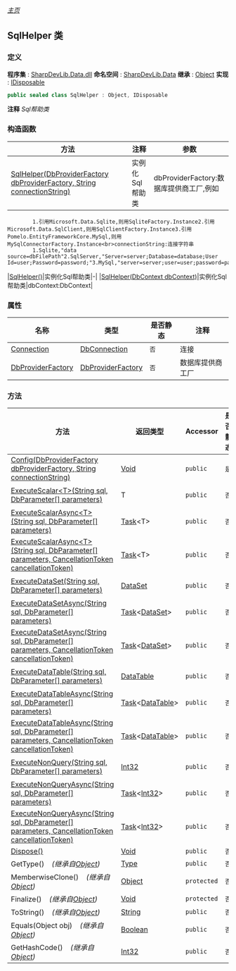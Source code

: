 ###### [主页](./Index.md "主页")
## SqlHelper 类
### 定义
**程序集** : [SharpDevLib.Data.dll](./SharpDevLib.Data.assembly.md "SharpDevLib.Data.dll")
**命名空间** : [SharpDevLib.Data](./SharpDevLib.Data.namespace.md "SharpDevLib.Data")
**继承** : [Object](https://learn.microsoft.com/en-us/dotnet/api/system.object "Object")
**实现** : [IDisposable](https://learn.microsoft.com/en-us/dotnet/api/system.idisposable "IDisposable")
``` csharp
public sealed class SqlHelper : Object, IDisposable
```
**注释**
*Sql帮助类*

### 构造函数
|方法|注释|参数|
|---|---|---|
|[SqlHelper(DbProviderFactory dbProviderFactory, String connectionString)](./SharpDevLib.Data.SqlHelper.ctor.DbProviderFactory.String.md "SqlHelper(DbProviderFactory dbProviderFactory, String connectionString)")|实例化Sql帮助类|dbProviderFactory:数据库提供商工厂,例如
            1.引用Microsoft.Data.Sqlite,则用SqliteFactory.Instance2.引用Microsoft.Data.SqlClient,则用SqlClientFactory.Instance3.引用Pomelo.EntityFrameworkCore.MySql,则用MySqlConnectorFactory.Instance<br>connectionString:连接字符串
            1.Sqlite,"data source=dbFilePath"2.SqlServer,"Server=server;Database=database;User Id=user;Password=password;"3.MySql,"server=server;user=user;password=password;database=database"|
|[SqlHelper()](./SharpDevLib.Data.SqlHelper.ctor.md "SqlHelper()")|实例化Sql帮助类|-|
|[SqlHelper(DbContext dbContext)](./SharpDevLib.Data.SqlHelper.ctor.DbContext.md "SqlHelper(DbContext dbContext)")|实例化Sql帮助类|dbContext:DbContext|

### 属性
|名称|类型|是否静态|注释|
|---|---|---|---|
|[Connection](./SharpDevLib.Data.SqlHelper.Connection.md "Connection")|[DbConnection](https://learn.microsoft.com/en-us/dotnet/api/system.data.common.dbconnection "DbConnection")|`否`|连接|
|[DbProviderFactory](./SharpDevLib.Data.SqlHelper.DbProviderFactory.md "DbProviderFactory")|[DbProviderFactory](https://learn.microsoft.com/en-us/dotnet/api/system.data.common.dbproviderfactory "DbProviderFactory")|`否`|数据库提供商工厂|

### 方法
|方法|返回类型|Accessor|是否静态|参数|
|---|---|---|---|---|
|[Config(DbProviderFactory dbProviderFactory, String connectionString)](./SharpDevLib.Data.SqlHelper.Config.DbProviderFactory.String.md "Config(DbProviderFactory dbProviderFactory, String connectionString)")|[Void](https://learn.microsoft.com/en-us/dotnet/api/system.void "Void")|`public`|`是`|dbProviderFactory:数据库提供商工厂<br>connectionString:连接字符串|
|[ExecuteScalar\<T\>(String sql, DbParameter[] parameters)](./SharpDevLib.Data.SqlHelper.ExecuteScalar.T.String.DbParameter.md "ExecuteScalar<T>(String sql, DbParameter[] parameters)")|T|`public`|`否`|sql:sql语句<br>parameters:sql参数|
|[ExecuteScalarAsync\<T\>(String sql, DbParameter[] parameters)](./SharpDevLib.Data.SqlHelper.ExecuteScalarAsync.T.String.DbParameter.md "ExecuteScalarAsync<T>(String sql, DbParameter[] parameters)")|[Task](https://learn.microsoft.com/en-us/dotnet/api/system.threading.tasks.task-1 "Task")\<T\>|`public`|`否`|sql:sql语句<br>parameters:sql参数|
|[ExecuteScalarAsync\<T\>(String sql, DbParameter[] parameters, CancellationToken cancellationToken)](./SharpDevLib.Data.SqlHelper.ExecuteScalarAsync.T.String.DbParameter.CancellationToken.md "ExecuteScalarAsync<T>(String sql, DbParameter[] parameters, CancellationToken cancellationToken)")|[Task](https://learn.microsoft.com/en-us/dotnet/api/system.threading.tasks.task-1 "Task")\<T\>|`public`|`否`|sql:sql语句<br>parameters:sql参数<br>cancellationToken:CancellationToken|
|[ExecuteDataSet(String sql, DbParameter[] parameters)](./SharpDevLib.Data.SqlHelper.ExecuteDataSet.String.DbParameter.md "ExecuteDataSet(String sql, DbParameter[] parameters)")|[DataSet](https://learn.microsoft.com/en-us/dotnet/api/system.data.dataset "DataSet")|`public`|`否`|sql:sql语句<br>parameters:sql参数|
|[ExecuteDataSetAsync(String sql, DbParameter[] parameters)](./SharpDevLib.Data.SqlHelper.ExecuteDataSetAsync.String.DbParameter.md "ExecuteDataSetAsync(String sql, DbParameter[] parameters)")|[Task](https://learn.microsoft.com/en-us/dotnet/api/system.threading.tasks.task-1 "Task")\<[DataSet](https://learn.microsoft.com/en-us/dotnet/api/system.data.dataset "DataSet")\>|`public`|`否`|sql:sql语句<br>parameters:sql参数|
|[ExecuteDataSetAsync(String sql, DbParameter[] parameters, CancellationToken cancellationToken)](./SharpDevLib.Data.SqlHelper.ExecuteDataSetAsync.String.DbParameter.CancellationToken.md "ExecuteDataSetAsync(String sql, DbParameter[] parameters, CancellationToken cancellationToken)")|[Task](https://learn.microsoft.com/en-us/dotnet/api/system.threading.tasks.task-1 "Task")\<[DataSet](https://learn.microsoft.com/en-us/dotnet/api/system.data.dataset "DataSet")\>|`public`|`否`|sql:sql语句<br>parameters:sql参数<br>cancellationToken:CancellationToken|
|[ExecuteDataTable(String sql, DbParameter[] parameters)](./SharpDevLib.Data.SqlHelper.ExecuteDataTable.String.DbParameter.md "ExecuteDataTable(String sql, DbParameter[] parameters)")|[DataTable](https://learn.microsoft.com/en-us/dotnet/api/system.data.datatable "DataTable")|`public`|`否`|sql:sql语句<br>parameters:sql参数|
|[ExecuteDataTableAsync(String sql, DbParameter[] parameters)](./SharpDevLib.Data.SqlHelper.ExecuteDataTableAsync.String.DbParameter.md "ExecuteDataTableAsync(String sql, DbParameter[] parameters)")|[Task](https://learn.microsoft.com/en-us/dotnet/api/system.threading.tasks.task-1 "Task")\<[DataTable](https://learn.microsoft.com/en-us/dotnet/api/system.data.datatable "DataTable")\>|`public`|`否`|sql:sql语句<br>parameters:sql参数|
|[ExecuteDataTableAsync(String sql, DbParameter[] parameters, CancellationToken cancellationToken)](./SharpDevLib.Data.SqlHelper.ExecuteDataTableAsync.String.DbParameter.CancellationToken.md "ExecuteDataTableAsync(String sql, DbParameter[] parameters, CancellationToken cancellationToken)")|[Task](https://learn.microsoft.com/en-us/dotnet/api/system.threading.tasks.task-1 "Task")\<[DataTable](https://learn.microsoft.com/en-us/dotnet/api/system.data.datatable "DataTable")\>|`public`|`否`|sql:sql语句<br>parameters:sql参数<br>cancellationToken:CancellationToken|
|[ExecuteNonQuery(String sql, DbParameter[] parameters)](./SharpDevLib.Data.SqlHelper.ExecuteNonQuery.String.DbParameter.md "ExecuteNonQuery(String sql, DbParameter[] parameters)")|[Int32](https://learn.microsoft.com/en-us/dotnet/api/system.int32 "Int32")|`public`|`否`|sql:sql语句<br>parameters:sql参数|
|[ExecuteNonQueryAsync(String sql, DbParameter[] parameters)](./SharpDevLib.Data.SqlHelper.ExecuteNonQueryAsync.String.DbParameter.md "ExecuteNonQueryAsync(String sql, DbParameter[] parameters)")|[Task](https://learn.microsoft.com/en-us/dotnet/api/system.threading.tasks.task-1 "Task")\<[Int32](https://learn.microsoft.com/en-us/dotnet/api/system.int32 "Int32")\>|`public`|`否`|sql:sql语句<br>parameters:sql参数|
|[ExecuteNonQueryAsync(String sql, DbParameter[] parameters, CancellationToken cancellationToken)](./SharpDevLib.Data.SqlHelper.ExecuteNonQueryAsync.String.DbParameter.CancellationToken.md "ExecuteNonQueryAsync(String sql, DbParameter[] parameters, CancellationToken cancellationToken)")|[Task](https://learn.microsoft.com/en-us/dotnet/api/system.threading.tasks.task-1 "Task")\<[Int32](https://learn.microsoft.com/en-us/dotnet/api/system.int32 "Int32")\>|`public`|`否`|sql:sql语句<br>parameters:sql参数<br>cancellationToken:CancellationToken|
|[Dispose()](./SharpDevLib.Data.SqlHelper.Dispose.md "Dispose()")|[Void](https://learn.microsoft.com/en-us/dotnet/api/system.void "Void")|`public`|`否`|-|
|GetType()&nbsp;&nbsp;&nbsp;&nbsp;*(继承自[Object](https://learn.microsoft.com/en-us/dotnet/api/system.object "Object"))*|[Type](https://learn.microsoft.com/en-us/dotnet/api/system.type "Type")|`public`|`否`|-|
|MemberwiseClone()&nbsp;&nbsp;&nbsp;&nbsp;*(继承自[Object](https://learn.microsoft.com/en-us/dotnet/api/system.object "Object"))*|[Object](https://learn.microsoft.com/en-us/dotnet/api/system.object "Object")|`protected`|`否`|-|
|Finalize()&nbsp;&nbsp;&nbsp;&nbsp;*(继承自[Object](https://learn.microsoft.com/en-us/dotnet/api/system.object "Object"))*|[Void](https://learn.microsoft.com/en-us/dotnet/api/system.void "Void")|`protected`|`否`|-|
|ToString()&nbsp;&nbsp;&nbsp;&nbsp;*(继承自[Object](https://learn.microsoft.com/en-us/dotnet/api/system.object "Object"))*|[String](https://learn.microsoft.com/en-us/dotnet/api/system.string "String")|`public`|`否`|-|
|Equals(Object obj)&nbsp;&nbsp;&nbsp;&nbsp;*(继承自[Object](https://learn.microsoft.com/en-us/dotnet/api/system.object "Object"))*|[Boolean](https://learn.microsoft.com/en-us/dotnet/api/system.boolean "Boolean")|`public`|`否`|-|
|GetHashCode()&nbsp;&nbsp;&nbsp;&nbsp;*(继承自[Object](https://learn.microsoft.com/en-us/dotnet/api/system.object "Object"))*|[Int32](https://learn.microsoft.com/en-us/dotnet/api/system.int32 "Int32")|`public`|`否`|-|

